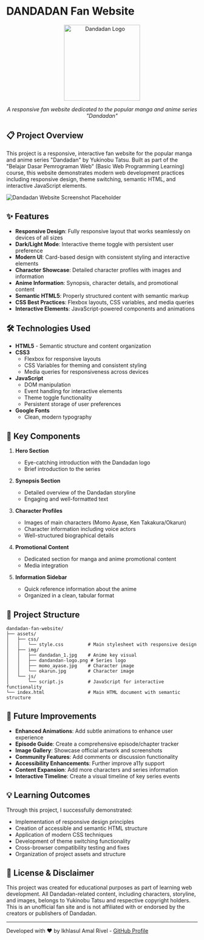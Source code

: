 # DANDADAN Fan Website

<div align="center">
  <img src="assets/img/dandandan-logo.png" alt="Dandadan Logo" width="200"/>
  <br>
  <p><i>A responsive fan website dedicated to the popular manga and anime series "Dandadan"</i></p>
</div>

## 📋 Project Overview

This project is a responsive, interactive fan website for the popular manga and anime series "Dandadan" by Yukinobu Tatsu. Built as part of the "Belajar Dasar Pemrograman Web" (Basic Web Programming Learning) course, this website demonstrates modern web development practices including responsive design, theme switching, semantic HTML, and interactive JavaScript elements.

![Dandadan Website Screenshot Placeholder](assets/img/dandadan_1.jpg)

## ✨ Features

- **Responsive Design**: Fully responsive layout that works seamlessly on devices of all sizes
- **Dark/Light Mode**: Interactive theme toggle with persistent user preference
- **Modern UI**: Card-based design with consistent styling and interactive elements
- **Character Showcase**: Detailed character profiles with images and information
- **Anime Information**: Synopsis, character details, and promotional content
- **Semantic HTML5**: Properly structured content with semantic markup
- **CSS Best Practices**: Flexbox layouts, CSS variables, and media queries
- **Interactive Elements**: JavaScript-powered components and animations

## 🛠️ Technologies Used

- **HTML5** - Semantic structure and content organization
- **CSS3**
  - Flexbox for responsive layouts
  - CSS Variables for theming and consistent styling
  - Media queries for responsiveness across devices
- **JavaScript**
  - DOM manipulation
  - Event handling for interactive elements
  - Theme toggle functionality
  - Persistent storage of user preferences
- **Google Fonts**
  - Clean, modern typography

## 🎨 Key Components

1. **Hero Section**
   - Eye-catching introduction with the Dandadan logo
   - Brief introduction to the series

2. **Synopsis Section**
   - Detailed overview of the Dandadan storyline
   - Engaging and well-formatted text

3. **Character Profiles**
   - Images of main characters (Momo Ayase, Ken Takakura/Okarun)
   - Character information including voice actors
   - Well-structured biographical details

4. **Promotional Content**
   - Dedicated section for manga and anime promotional content
   - Media integration

5. **Information Sidebar**
   - Quick reference information about the anime
   - Organized in a clean, tabular format

## 📂 Project Structure

```
dandadan-fan-website/
├── assets/
│   ├── css/
│   │   └── style.css         # Main stylesheet with responsive design
│   ├── img/
│   │   ├── dandadan_1.jpg    # Anime key visual
│   │   ├── dandandan-logo.png # Series logo
│   │   ├── momo_ayase.jpg    # Character image
│   │   └── okarun.jpg        # Character image
│   └── js/
│       └── script.js         # JavaScript for interactive functionality
└── index.html                # Main HTML document with semantic structure
```

## 🚀 Future Improvements

- **Enhanced Animations**: Add subtle animations to enhance user experience
- **Episode Guide**: Create a comprehensive episode/chapter tracker
- **Image Gallery**: Showcase official artwork and screenshots
- **Community Features**: Add comments or discussion functionality
- **Accessibility Enhancements**: Further improve a11y support
- **Content Expansion**: Add more characters and series information
- **Interactive Timeline**: Create a visual timeline of key series events

## 💡 Learning Outcomes

Through this project, I successfully demonstrated:
- Implementation of responsive design principles
- Creation of accessible and semantic HTML structure
- Application of modern CSS techniques
- Development of theme switching functionality
- Cross-browser compatibility testing and fixes
- Organization of project assets and structure

## 📄 License & Disclaimer

This project was created for educational purposes as part of learning web development. All Dandadan-related content, including characters, storyline, and images, belongs to Yukinobu Tatsu and respective copyright holders. This is an unofficial fan site and is not affiliated with or endorsed by the creators or publishers of Dandadan.

---

Developed with ❤️ by Ikhlasul Amal Rivel - [GitHub Profile](https://github.com/amalrivel)
